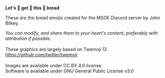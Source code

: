 <b>Let's 👏 get 👏 this 👏 bread</b>

These are the bread emojis created for the MSOE Discord server by John Bilkey.

<i>You can modify, and share them to your heart's content, preferably with attribution if possible.</i>
<br>
<br>
These graphics are largely based on Twemoji 12.<br>
https://github.com/twitter/twemoji<br>
<br>Images are available under CC BY 4.0 license.
<br>Software is available under GNU General Public License v3.0
